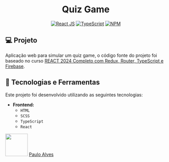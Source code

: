 <h1 align="center">Quiz Game</h1>

<p align="center">
  <a href="https://react.dev/"><img alt="React JS" src="https://img.shields.io/badge/React-20232A?style=for-the-badge&logo=react&logoColor=61DAFB" /></a>
  <a href="https://www.typescriptlang.org/"><img alt="TypeScript" src="https://img.shields.io/badge/typescript-%23007ACC.svg?style=for-the-badge&logo=typescript&logoColor=white" /></a>
  <a href="https://www.npmjs.com/"><img alt="NPM" src="https://img.shields.io/badge/NPM-%23CB3837.svg?style=for-the-badge&logo=npm&logoColor=white" /></a>
</p>

## :computer: Projeto

Aplicação web para simular um quiz game, o código fonte do projeto foi baseado no curso 
[REACT 2024 Completo com Redux, Router, TypeScript e Firebase](https://www.udemy.com/course/react-js-completo-com-redux-toolkit-firebase-git-e-typescript/).

## 🚀 Tecnologias e Ferramentas  

Este projeto foi desenvolvido utilizando as seguintes tecnologias:  

- **Frontend:**  
  - `HTML`
  - `SCSS`
  - `TypeScript`
  - `React`

<a href="https://github.com/PauloAlves8039"><img src="https://avatars.githubusercontent.com/u/57012714?v=4" width=70></a>
[Paulo Alves](https://github.com/PauloAlves8039)
